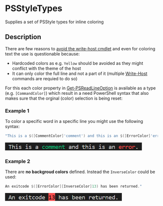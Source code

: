 # PSStyleTypes
Supplies a set of PSStyle types for inline coloring

## Description
There are few reasons to [avoid the write-host cmdlet][2] and even for coloring text the use is questionable because:

* Hardcoded colors as e.g. `Yellow` should be avoided as they might conflict with the theme of the host
* It can only color the full line and not a part of it (multiple [Write-Host][3] commands are requied to do so)

For this each color property in [Get-PSReadLineOption][4] is available as a type (e.g. `[CommandColor]`) which
result in a need PowerShell syntax that also makes sure that the orginal (color) selection is being reset:

### Example 1
To color a specific word in a specific line you might use the following syntax:

```PowerShell
"This is a $([CommentColor]'comment') and this is an $([ErrorColor]'error')."
```

![alt text](https://github.com/iRon7/PSStyleTypes/blob/main/CommentError.png?raw=true)

### Example 2
There are **no backgroud colors** defined. Instead the `InverseColor` could be used:

```PowerShell
An exitcode $([ErrorColor][InverseColor]13) has been returned."
```

![alt text](https://github.com/iRon7/PSStyleTypes/blob/main/ExitCode.png?raw=true)

[1]: https://learn.microsoft.com/dotnet/api/system.management.automation.psstyle "PSStyle Class"
[2]: https://learn.microsoft.com/powershell/utility-modules/psscriptanalyzer/rules/avoidusingwritehost "avoid the write-host cmdlet"
[3]: https://learn.microsoft.com/powershell/module/microsoft.powershell.utility/write-host "Write-Host"
[4]: https://learn.microsoft.com/powershell/module/psreadline/get-psreadlineoption "Get-PSReadLineOption"
